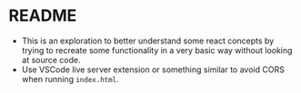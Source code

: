 # README

- This is an exploration to better understand some react concepts by trying to recreate some functionality in a very basic way without looking at source code.
- Use VSCode live server extension or something similar to avoid CORS when running `index.html`.

